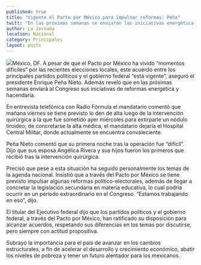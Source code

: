 ```yaml
---
published: true
title: "Vigente el Pacto por México para impulsar reformas: Peña"
twitt: "En las próximas semanas se enviarán las iniciativas energética y hacendaria, dijo aún convaleciente."
author: La Jornada
location: Nacional
category: Principales
layout: posts
---
```


![](http://i.imgur.com/TsXmAzIm.jpg)México, DF. A pesar de que el Pacto por México ha vivido “momentos difíciles” por las recientes elecciones locales, este acuerdo entre los principales partidos políticos y el gobierno federal “está vigente”, aseguró el presidente Enrique Peña Nieto. Además reveló que en las próximas semanas enviará al Congreso sus iniciativas de reformas energética y hacendaria.

En entrevista telefónica con Radio Fórmula el mandatario comentó que mañana viernes se tiene previsto lo den de alta luego de la intervención quirúrgica a la que fue sometido ayer miércoles para extirparle un nódulo tiroideo; de concretarse la alta médica, el mandatario dejaría el Hospital Central Militar, donde actualmente se encuentra convaleciente.

Peña Nieto comentó que su primera noche tras la operación fue “difícil”. Dijo que sus esposa Angélica Rivera y sus hijos fueron los primeros que recibió tras la intervención quirúrgica.

Precisó que pese a esta situación ha seguido personalmente los temas de la agenda nacional. Insistió que a través del Pacto por México se tiene previsto impulsar algunas reformas político-electorales, además de llegar a concretar la legislación secundaria en materia educativa, lo cual podría ocurrir en un periodo extraordinario en el Congreso. “Estamos trabajando en eso”, dijo.

El titular del Ejecutivo federal dijo que los partidos políticos y el gobierno federal, a través del Pacto por México, han ratificado su disposición para alcanzar acuerdos, respetando sus diferencias en los temas por discutirse, pero siempre con actitud propositiva.

Subrayó la importancia para el país de avanzar en los cambios estructurales, a fin de acelerar el desarrollo y crecimiento económico, abatir los niveles de pobreza y tener un futuro alentador para los mexicanos.
